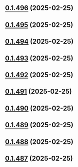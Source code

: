 ## [0.1.496](https://github.com/binary-braids/terraform-oracle/compare/v0.1.495...v0.1.496) (2025-02-25)



## [0.1.495](https://github.com/binary-braids/terraform-oracle/compare/v0.1.494...v0.1.495) (2025-02-25)



## [0.1.494](https://github.com/binary-braids/terraform-oracle/compare/v0.1.493...v0.1.494) (2025-02-25)



## [0.1.493](https://github.com/binary-braids/terraform-oracle/compare/v0.1.492...v0.1.493) (2025-02-25)



## [0.1.492](https://github.com/binary-braids/terraform-oracle/compare/v0.1.491...v0.1.492) (2025-02-25)



## [0.1.491](https://github.com/binary-braids/terraform-oracle/compare/v0.1.490...v0.1.491) (2025-02-25)



## [0.1.490](https://github.com/binary-braids/terraform-oracle/compare/v0.1.489...v0.1.490) (2025-02-25)



## [0.1.489](https://github.com/binary-braids/terraform-oracle/compare/v0.1.488...v0.1.489) (2025-02-25)



## [0.1.488](https://github.com/binary-braids/terraform-oracle/compare/v0.1.487...v0.1.488) (2025-02-25)



## [0.1.487](https://github.com/binary-braids/terraform-oracle/compare/v0.1.486...v0.1.487) (2025-02-25)



